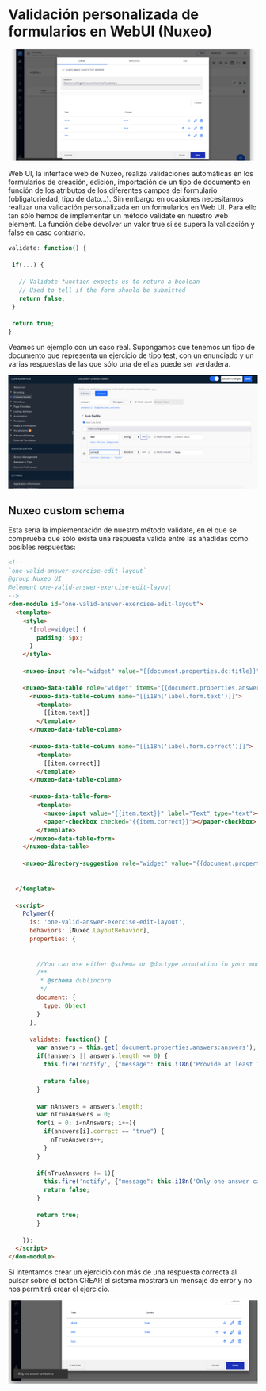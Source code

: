 # Validación personalizada de formularios en WebUI (Nuxeo)

![Validación personalizada de formularios en WebUI (Nuxeo)](/images/validacion-personalizada-de-formularios-en-WebUI-Nuxeo-570x255.png "Validación personalizada de formularios en WebUI (Nuxeo)")


Web UI, la interface web de Nuxeo, realiza validaciones automáticas en los formularios de creación, edición, importación de un tipo de documento en función de los atributos de los diferentes campos del formulario (obligatoriedad, tipo de dato…). Sin embargo en ocasiones necesitamos realizar una validación personalizada en un formularios en Web UI. Para ello tan sólo hemos de implementar un método validate en nuestro web element. La función debe devolver un valor true si se supera la validación y false en caso contrario.

```javascript
validate: function() {

 if(...) {

   // Validate function expects us to return a boolean
   // Used to tell if the form should be submitted
   return false;
 }

 return true;
}
```

Veamos un ejemplo con un caso real. Supongamos que tenemos un tipo de documento que representa un ejercicio de tipo test, con un enunciado y un varias respuestas de las que sólo una de ellas puede ser verdadera.

![Nuxeo custom schema](/images/nuxeo-custom-schema-1200x545.png "Nuxeo custom schema")



## Nuxeo custom schema

Esta sería la implementación de nuestro método validate, en el que se comprueba que sólo exista una respuesta valida  entre las añadidas como posibles respuestas:

```html 
<!--
`one-valid-answer-exercise-edit-layout`
@group Nuxeo UI
@element one-valid-answer-exercise-edit-layout
-->
<dom-module id="one-valid-answer-exercise-edit-layout">
  <template>
    <style>
      *[role=widget] {
        padding: 5px;
      }
    </style>

    <nuxeo-input role="widget" value="{{document.properties.dc:title}}" label="[[i18n('label.form.title')]]" type="text"></nuxeo-input>

    <nuxeo-data-table role="widget" items="{{document.properties.answers:answers}}" orderable="true" editable="true">
      <nuxeo-data-table-column name="[[i18n('label.form.text')]]">
        <template>
          [[item.text]]
        </template>
      </nuxeo-data-table-column>

      <nuxeo-data-table-column name="[[i18n('label.form.correct')]]">
        <template>
          [[item.correct]]
        </template>
      </nuxeo-data-table-column>

      <nuxeo-data-table-form>
        <template>
          <nuxeo-input value="{{item.text}}" label="Text" type="text"></nuxeo-input>
          <paper-checkbox checked="{{item.correct}}"></paper-checkbox>
        </template>
      </nuxeo-data-table-form>
    </nuxeo-data-table>

    <nuxeo-directory-suggestion role="widget" value="{{document.properties.pattern:type}}" label="[[i18n('label.form.type')]]" required="true" directory-name="PatternType" min-chars="0" readonly></nuxeo-directory-suggestion>


  </template>

  <script>
    Polymer({
      is: 'one-valid-answer-exercise-edit-layout',
      behaviors: [Nuxeo.LayoutBehavior],
      properties: {
        

        //You can use either @schema or @doctype annotation in your model
        /**
         * @schema dublincore
         */
        document: {
          type: Object
        }
      },
      
      validate: function() {
        var answers = this.get('document.properties.answers:answers');
      	if(!answers || answers.length <= 0) {
          this.fire('notify', {"message": this.i18n('Provide at least 1 answer')});
          
          return false;
        }
        
        var nAnswers = answers.length;
        var nTrueAnswers = 0;
        for(i = 0; i<nAnswers; i++){
          if(answers[i].correct == "true") {
            nTrueAnswers++;
          }                  
        }
        
        if(nTrueAnswers != 1){
          this.fire('notify', {"message": this.i18n('Only one answer can be true')});
          return false;
        }
        
        return true;
    	}

    });
  </script>
</dom-module>
```

Si intentamos crear un ejercicio con más de una respuesta correcta al pulsar sobre el botón CREAR el sistema mostrará un mensaje de error y no nos permitirá crear el ejercicio.

![form custom validation Web UI Nuxeo](/images/form-custom-validation-web-ui-nuxeo.png "form custom validation Web UI Nuxeo")

